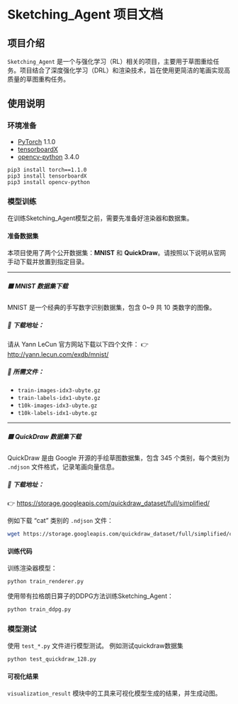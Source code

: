 # Sketching_Agent 项目文档

## 项目介绍

`Sketching_Agent` 是一个与强化学习（RL）相关的项目，主要用于草图重绘任务。项目结合了深度强化学习（DRL）和渲染技术，旨在使用更简洁的笔画实现高质量的草图重构任务。

## 使用说明

### 环境准备

* [PyTorch](http://pytorch.org/) 1.1.0
* [tensorboardX](https://github.com/lanpa/tensorboard-pytorch/tree/master/tensorboardX)
* [opencv-python](https://pypi.org/project/opencv-python/) 3.4.0

```
pip3 install torch==1.1.0
pip3 install tensorboardX
pip3 install opencv-python
```

### 模型训练

在训练Sketching_Agent模型之前，需要先准备好渲染器和数据集。

#### 准备数据集

本项目使用了两个公开数据集：**MNIST** 和 **QuickDraw**。请按照以下说明从官网手动下载并放置到指定目录。

---

##### 🟦 MNIST 数据集下载

MNIST 是一个经典的手写数字识别数据集，包含 0~9 共 10 类数字的图像。

##### 🔗 下载地址：

请从 Yann LeCun 官方网站下载以下四个文件：
👉 http://yann.lecun.com/exdb/mnist/

##### 📄 所需文件：

- `train-images-idx3-ubyte.gz`
- `train-labels-idx1-ubyte.gz`
- `t10k-images-idx3-ubyte.gz`
- `t10k-labels-idx1-ubyte.gz`

---

##### 🟨 QuickDraw 数据集下载

QuickDraw 是由 Google 开源的手绘草图数据集，包含 345 个类别，每个类别为 `.ndjson` 文件格式，记录笔画向量信息。

##### 🔗 下载地址：

👉 https://storage.googleapis.com/quickdraw_dataset/full/simplified/

例如下载 “cat” 类别的 `.ndjson` 文件：

```bash
wget https://storage.googleapis.com/quickdraw_dataset/full/simplified/cat.ndjson -P data/quickdraw/
```

#### 训练代码

训练渲染器模型：

```bash
python train_renderer.py
```

使用带有拉格朗日算子的DDPG方法训练Sketching_Agent：

```bash
python train_ddpg.py
```

### 模型测试

使用 `test_*.py` 文件进行模型测试。
例如测试quickdraw数据集

```bash
python test_quickdraw_128.py
```

#### 可视化结果

 `visualization_result` 模块中的工具来可视化模型生成的结果，并生成动图。

